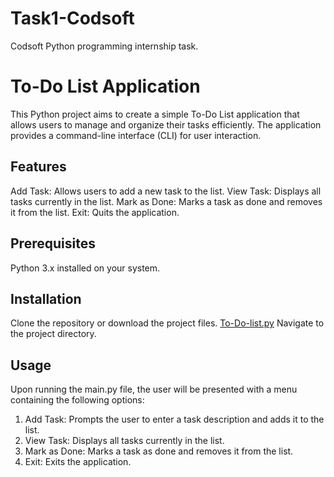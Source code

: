 # Task1-Codsoft
Codsoft Python programming internship task.

# To-Do List Application
This Python project aims to create a simple To-Do List application that allows users to manage and organize their tasks efficiently. The application provides a command-line interface (CLI) for user interaction.

## Features
Add Task: Allows users to add a new task to the list.
View Task: Displays all tasks currently in the list.
Mark as Done: Marks a task as done and removes it from the list.
Exit: Quits the application.

## Prerequisites
Python 3.x installed on your system.

## Installation
Clone the repository or download the project files.
[To-Do-list.py](https://github.com/aryanh81/Task1-Codsoft/blob/main/To-Do-list.py)
Navigate to the project directory.

## Usage
Upon running the main.py file, the user will be presented with a menu containing the following options:

1. Add Task: Prompts the user to enter a task description and adds it to the list.
2. View Task: Displays all tasks currently in the list.
3. Mark as Done: Marks a task as done and removes it from the list.
4. Exit: Exits the application.
